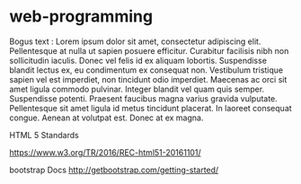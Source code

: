 # web-programming
Bogus text : Lorem ipsum dolor sit amet, consectetur adipiscing elit. Pellentesque at nulla ut sapien posuere efficitur. Curabitur facilisis nibh non sollicitudin iaculis. Donec vel felis id ex aliquam lobortis. Suspendisse blandit lectus ex, eu condimentum ex consequat non. Vestibulum tristique sapien vel est imperdiet, non tincidunt odio imperdiet. Maecenas ac orci sit amet ligula commodo pulvinar. Integer blandit vel quam quis semper. Suspendisse potenti. Praesent faucibus magna varius gravida vulputate. Pellentesque sit amet ligula id metus tincidunt placerat. In laoreet consequat congue. Aenean at volutpat est. Donec at ex magna.


HTML 5 Standards

https://www.w3.org/TR/2016/REC-html51-20161101/

bootstrap Docs
http://getbootstrap.com/getting-started/
